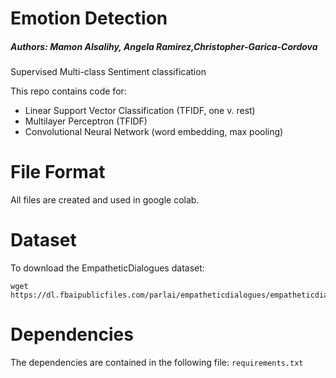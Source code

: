 # Emotion Detection

##### Authors: Mamon Alsalihy, Angela Ramirez,Christopher-Garica-Cordova #####

Supervised Multi-class Sentiment classification

This repo contains code for:

*   Linear Support Vector Classification (TFIDF, one v. rest)
*   Multilayer Perceptron (TFIDF)
*   Convolutional Neural Network (word embedding, max pooling)

# File Format
All files are created and used in google colab.

# Dataset
To download the EmpatheticDialogues dataset:

    wget https://dl.fbaipublicfiles.com/parlai/empatheticdialogues/empatheticdialogues.tar.gz

# Dependencies
The dependencies are contained in the following file:
   `requirements.txt`
   
